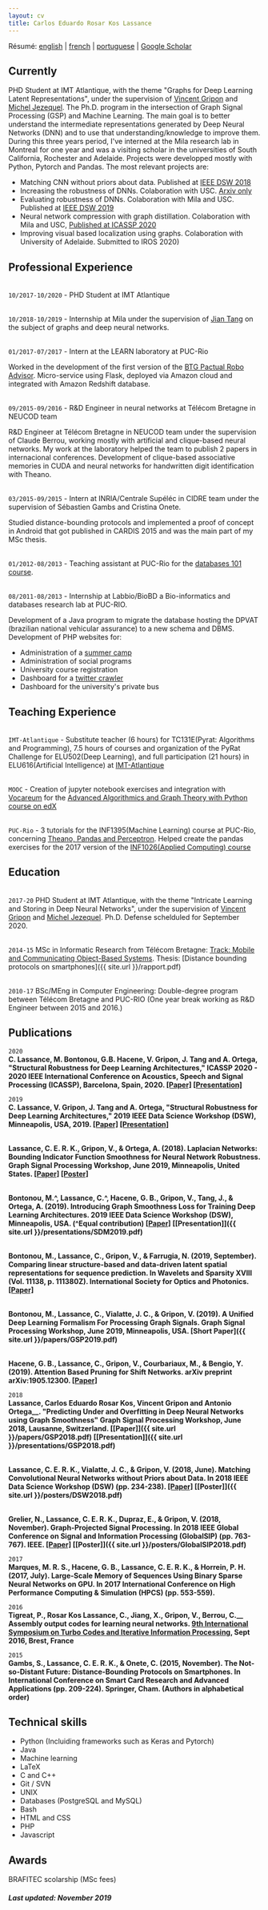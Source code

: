 ```yaml
---
layout: cv
title: Carlos Eduardo Rosar Kos Lassance
---
```


Résumé: 
[english](generate_cv/Lassance_resume_english.pdf)
|
[french](generate_cv/Lassance_resume_francais.pdf)
|
[portuguese](generate_cv/Lassance_resume_portugues.pdf)
|
[Google Scholar](https://scholar.google.fr/citations?user=UnUYWp0AAAAJ)

## Currently ##

PHD Student at IMT Atlantique, with the theme "Graphs for Deep Learning Latent Representations", under the supervision of [Vincent Gripon](http://www.vincent-gripon.com/) and [Michel Jezequel](http://perso.telecom-bretagne.eu/micheljezequel/). The Ph.D. program in the intersection of Graph Signal Processing (GSP) and Machine Learning. The main goal is to better understand the intermediate representations generated by Deep Neural Networks (DNN) and to use that understanding/knowledge to improve them. During this three years period, I've interned at the Mila research lab in Montreal for one year and was a visiting scholar in the universities of South California, Rochester and Adelaide. Projects were developped mostly with Python, Pytorch and Pandas. The most relevant projects are:
* Matching CNN without priors about data. Published at [IEEE DSW 2018](http://arxiv.org/pdf/1802.09802)
* Increasing the robustness of DNNs. Colaboration with USC. [Arxiv only](http://arxiv.org/abs/1805.10133)
* Evaluating robustness of DNNs. Colaboration with Mila and USC. Published at [IEEE DSW 2019](http://arxiv.org/abs/1909.05095)
* Neural network compression with graph distillation. Colaboration with Mila and USC, [Published at ICASSP 2020](https://ieeexplore.ieee.org/document/9053986)
* Improving visual based localization using graphs. Colaboration with University of Adelaide. Submitted to IROS 2020)


## Professional Experience ##

<br>`10/2017-10/2020` - PHD Student at IMT Atlantique

<br>`10/2018-10/2019` - Internship at Mila under the supervision of [Jian Tang](https://jian-tang.com/) on the subject of graphs and deep neural networks.


<br>`01/2017-07/2017` - Intern at the LEARN laboratory at PUC-Rio

Worked in the development of the first version of the [BTG Pactual Robo Advisor](https://youtu.be/WNrkHfMsYyk?t=61). Micro-service using Flask, deployed via Amazon cloud and integrated with Amazon Redshift database.

<br>`09/2015-09/2016` - R&D Engineer in neural networks at Télécom Bretagne in NEUCOD team

R&D Engineer at Télécom Bretagne in NEUCOD team under the supervision of Claude Berrou, working mostly with artificial and clique-based neural networks. My work at the laboratory helped the team to publish 2 papers in internacional conferences. Development of clique-based associative memories in CUDA and neural networks for handwritten digit identification with Theano.

<br>`03/2015-09/2015` - Intern at INRIA/Centrale Supéléc in CIDRE team under the supervision of Sébastien Gambs and Cristina Onete. 

Studied distance-bounding protocols and implemented a proof of concept in Android that got published in CARDIS 2015 and was the main part of my MSc thesis.  

<br>`01/2012-08/2013` - Teaching assistant at PUC-Rio for the [databases 101 course](http://www.puc-rio.br/ferramentas/ementas/ementa.aspx?cd=INF1383).

<br>`08/2011-08/2013` - Internship at Labbio/BioBD a Bio-informatics and databases research lab at PUC-RIO. 

Development of a Java program to migrate the database hosting the DPVAT (brazilian national vehicular assurance) to a new schema and DBMS. Development of PHP websites for: 
* Administration of a [summer camp](https://www.kinderland.com.br/)
* Administration of social programs 
* University course registration 
* Dashboard for a [twitter crawler](http://tc.biobd.inf.puc-rio.br/)
* Dashboard for the university's private bus 

## Teaching Experience ##

<br>`IMT-Atlantique` - Substitute teacher (6 hours) for TC131E(Pyrat: Algorithms and Programming), 7.5 hours of courses and organization of the PyRat Challenge for ELU502(Deep Learning), and full participation (21 hours) in ELU616(Artificial Intelligence) at [IMT-Atlantique](http://www.imt-atlantique.fr/fr)  

<br>`MOOC` - Creation of jupyter notebook exercises and integration with [Vocareum](https://www.vocareum.com/) for the [Advanced Algorithmics and Graph Theory with Python course on edX](https://www.edx.org/course/advanced-algorithmics-and-graph-theory-with-python)

<br>`PUC-Rio` - 3 tutorials for the INF1395(Machine Learning) course at PUC-Rio, concerning  [Theano, Pandas and Perceptron](https://github.com/cadurosar/INF1395).  Helped create the pandas exercises for the 2017 version of the [INF1026(Applied Computing) course](https://github.com/cadurosar/AI_snipets/tree/master/Pandas%20and%20Excel)



## Education ##

<br>`2017-20`
PHD Student at IMT Atlantique, with the theme "Intricate Learning and Storing in Deep Neural Networks", under the supervision of [Vincent Gripon](http://www.vincent-gripon.com/) and [Michel Jezequel](http://perso.telecom-bretagne.eu/micheljezequel/). Ph.D. Defense schelduled for September 2020.

<br>`2014-15`
MSc in Informatic Research from Télécom Bretagne: [Track: Mobile and Communicating Object-Based Systems](http://master.irisa.fr/index.php/en/). Thesis: [Distance bounding protocols on smartphones]({{ site.url }}/rapport.pdf)

<br>`2010-17`
BSc/MEng in Computer Engineering: Double-degree program between Télécom Bretagne and PUC-RIO (One year break working as R&D Engineer between 2015 and 2016.)

## Publications

`2020`
<br>**C. Lassance, M. Bontonou, G.B. Hacene, V. Gripon, J. Tang and A. Ortega, "Structural Robustness for Deep Learning Architectures,"  ICASSP 2020 - 2020 IEEE International Conference on Acoustics, Speech and Signal Processing (ICASSP), Barcelona, Spain, 2020. [[Paper]](https://ieeexplore.ieee.org/document/9053986) [[Presentation]](https://www.dropbox.com/s/xamj0v8oegrhkde/GKD%20-%20ICASSP.mp4?dl=0)**


`2019`
<br>**C. Lassance, V. Gripon, J. Tang and A. Ortega, "Structural Robustness for Deep Learning Architectures," 2019 IEEE Data Science Workshop (DSW), Minneapolis, USA, 2019. [[Paper]](https://ieeexplore.ieee.org/abstract/document/8755564) [[Presentation]](presentations/DSW2019.pdf)**


<br>**Lassance, C. E. R. K., Gripon, V., & Ortega, A. (2018). Laplacian Networks: Bounding Indicator Function Smoothness for Neural Network Robustness. Graph Signal Processing Workshop, June 2019, Minneapolis, United States. [[Paper]](https://arxiv.org/pdf/1805.10133) [[Poster]](posters/GSP2019.pdf)**

<br>**Bontonou, M.\^, Lassance, C.^, Hacene, G. B., Gripon, V., Tang, J., & Ortega, A. (2019). Introducing Graph Smoothness Loss for Training Deep Learning Architectures. 2019 IEEE Data Science Workshop (DSW), Minneapolis, USA. (^Equal contribution) [[Paper]](https://ieeexplore.ieee.org/document/8755559) [[Presentation]]({{ site.url }}/presentations/SDM2019.pdf)**

<br>**Bontonou, M., Lassance, C., Gripon, V., & Farrugia, N. (2019, September). Comparing linear structure-based and data-driven latent spatial representations for sequence prediction. In Wavelets and Sparsity XVIII (Vol. 11138, p. 111380Z). International Society for Optics and Photonics. [[Paper]](https://www.spiedigitallibrary.org/conference-proceedings-of-spie/11138/111380Z/Comparing-linear-structure-based-and-data-driven-latent-spatial-representations/10.1117/12.2528450.short)**


<br>**Bontonou, M., Lassance, C., Vialatte, J. C., & Gripon, V. (2019). A Unified Deep Learning Formalism For Processing Graph Signals. Graph Signal Processing Workshop, June 2019, Minneapolis, USA. [Short Paper]({{ site.url }}/papers/GSP2019.pdf)**


<br>**Hacene, G. B., Lassance, C., Gripon, V., Courbariaux, M., & Bengio, Y. (2019). Attention Based Pruning for Shift Networks. arXiv preprint arXiv:1905.12300. [[Paper]](https://arxiv.org/abs/1905.12300)**


`2018`
<br>**Lassance, Carlos Eduardo Rosar Kos, Vincent Gripon and Antonio Ortega__. "Predicting Under and Overfitting in Deep Neural Networks using Graph Smoothness" Graph Signal Processing Workshop, June 2018, Lausanne, Switzerland. [[Paper]]({{ site.url }}/papers/GSP2018.pdf) [[Presentation]]({{ site.url }}/presentations/GSP2018.pdf)**

<br>**Lassance, C. E. R. K., Vialatte, J. C., & Gripon, V. (2018, June). Matching Convolutional Neural Networks without Priors about Data. In 2018 IEEE Data Science Workshop (DSW) (pp. 234-238). [[Paper]](https://arxiv.org/abs/1802.09802) [[Poster]]({{ site.url }}/posters/DSW2018.pdf)**

<br>**Grelier, N., Lassance, C. E. R. K., Dupraz, E., & Gripon, V. (2018, November). Graph-Projected Signal Processing. In 2018 IEEE Global Conference on Signal and Information Processing (GlobalSIP) (pp. 763-767). IEEE. [[Paper]](https://ieeexplore.ieee.org/document/8646674) [[Poster]]({{ site.url }}/posters/GlobalSIP2018.pdf)**

`2017`
<br>**Marques, M. R. S., Hacene, G. B., Lassance, C. E. R. K., & Horrein, P. H. (2017, July). Large-Scale Memory of Sequences Using Binary Sparse Neural Networks on GPU. In 2017 International Conference on High Performance Computing & Simulation (HPCS) (pp. 553-559).**

`2016`
<br>**Tigreat, P., Rosar Kos Lassance, C., Jiang, X., Gripon, V., Berrou, C.__  	Assembly output codes for learning neural networks. [9th International Symposium on Turbo Codes and Iterative Information Processing](https://conferences.telecom-bretagne.eu/turbocodes/home-2016/), Sept 2016, Brest, France**


`2015`
<br>**Gambs, S., Lassance, C. E. R. K., & Onete, C. (2015, November). The Not-so-Distant Future: Distance-Bounding Protocols on Smartphones. In International Conference on Smart Card Research and Advanced Applications (pp. 209-224). Springer, Cham. (Authors in alphabetical order)**


## Technical skills

* Python (Incluiding frameworks such as Keras and Pytorch)
* Java
* Machine learning
* LaTeX
* C and C++
* Git / SVN
* UNIX
* Databases (PostgreSQL and MySQL)
* Bash
* HTML and CSS
* PHP
* Javascript

## Awards

BRAFITEC scolarship (MSc fees)

##### Last updated: November 2019


<!---

<h3><a href="{{ site.url}}/cv/">CV</a></h3>
<h3><a href="{{ site.url}}/posts/">Blog</a></h3>

-->

